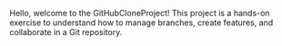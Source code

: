 Hello, welcome to the GitHubCloneProject!
This project is a hands-on exercise to understand how to manage branches, create features, and collaborate in a Git repository.

